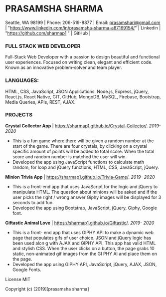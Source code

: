 # PRASAMSHA SHARMA

Seattle, WA 98199 | Phone: 206-519-8877 | Email: prasamshari@gmail.com |
"https://www.linkedin.com/in/prasamsha-sharma-a87169154/" | Linkedin |
"https://github.com/sharmap1 " | GitHub |


### FULL STACK WEB DEVELOPER

Full-Stack Web Developer with a passion to design beautiful and functional user experiences.
Focused on writing clean, elegant and efficient code. Known as an innovative problem-solver and team player.

### LANGUAGES:

HTML, CSS, JavaScript, JSON Applications: Node.js, Express, jQuery, React.js, React Native, GIT, GitHub,
MongoDB, MySQL, Firebase, Bootstrap, Media Queries, APIs, REST, AJAX.

### PROJECTS

**Crystal Collector App** | https://sharmap1.github.io/Crystal-Collector/. _2019- 2020_

- This is a fun game where there will be given a random number at the start of the game.
  There are four crystals, by clicking on a crystal specific amount of points will be added to total score.
  When the total score and random number is matched the user will win.
- Developed the app using JavaScript functions to calculate math random, for loop and jQuery functions,
  HTML, CSS, JavaScript, jQuery.

**Minion Trivia App** | https://sharmap1.github.io/Trivia-Game/. _2019- 2020_

- This is a front-end app that uses JavaScript for the logic and jQuery to manipulate HTML.
  The question about minions will be asked and if the user picks the right / wrong answer Giphy images
  will be displayed for 3 seconds to add fun.
- Developed the app using Bootstrap, JavaScript, jQuery, Giphy, Google font.

**Giftastic Animal Love** | https://sharmap1.github.io/Giftastic/. _2019- 2020_

- This is a front- end app that uses GIPHY API to make a dynamic web page that populates gifs of user choice. JSON
  and jQuery logic has been used alon g with AJAX and GIPHY API. This app has valid HTML and stylish CSS. When the
  user clicks on a button, the page grabs 10 static, non-animated gif images from the GI PHY AI and place them
  on the page.
- Developed the app using GIPHY API, JavaScript, jQuery, AJAX, JSON, Google Fonts.


License
MIT

Copyright
(c) [2019][prasamsha sharma]
